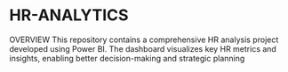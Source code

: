 # HR-ANALYTICS
OVERVIEW 
This repository contains a comprehensive HR analysis project developed using Power BI. The dashboard visualizes key HR metrics and insights, enabling better decision-making and strategic planning
